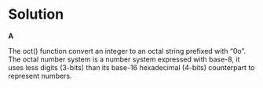 # Solution

**A**

The oct() function convert an integer to an octal string prefixed with “0o”. The octal number system is a number
system expressed with base-8, it uses less digits (3-bits) than its base-16 hexadecimal (4-bits) counterpart to
represent numbers.
